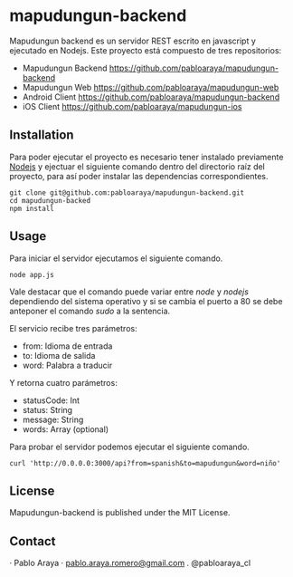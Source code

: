 # mapudungun-backend

Mapudungun backend es un servidor REST escrito en javascript y ejecutado en Nodejs. Este proyecto está compuesto de tres repositorios:
- Mapudungun Backend https://github.com/pabloaraya/mapudungun-backend
- Mapudungun Web https://github.com/pabloaraya/mapudungun-web
- Android Client https://github.com/pabloaraya/mapudungun-backend
- iOS Client https://github.com/pabloaraya/mapudungun-ios

## Installation
Para poder ejecutar el proyecto es necesario tener instalado previamente [Nodejs](https://nodejs.org/) y ejectuar el siguiente comando dentro del directorio raíz del proyecto, para así poder instalar las dependencias correspondientes.
```
git clone git@github.com:pabloaraya/mapudungun-backend.git
cd mapudungun-backed
npm install
```

## Usage
Para iniciar el servidor ejecutamos el siguiente comando.
```
node app.js
```

Vale destacar que el comando puede variar entre *node* y *nodejs* dependiendo del sistema operativo y si se cambia el puerto a 80 se debe anteponer el comando *sudo* a la sentencia.

El servicio recibe tres parámetros:
- from: Idioma de entrada
- to: Idioma de salida
- word: Palabra a traducir

Y retorna cuatro parámetros:
- statusCode: Int
- status: String
- message: String
- words: Array (optional)

Para probar el servidor podemos ejecutar el siguiente comando.
```
curl 'http://0.0.0.0:3000/api?from=spanish&to=mapudungun&word=niño'
```

## License
Mapudungun-backend is published under the MIT License.

## Contact
· Pablo Araya
· pablo.araya.romero@gmail.com
. @pabloaraya_cl
